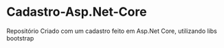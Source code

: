 # Cadastro-Asp.Net-Core
Repositório Criado com um cadastro feito em Asp.Net Core, utilizando libs bootstrap 
